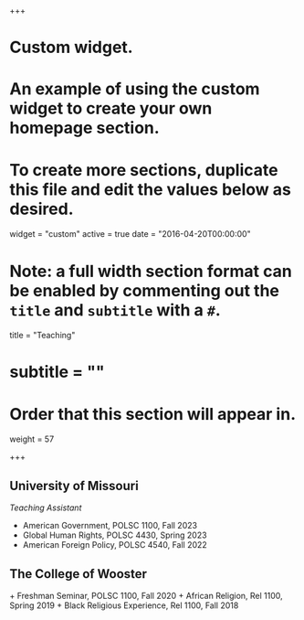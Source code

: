 +++
# Custom widget.
# An example of using the custom widget to create your own homepage section.
# To create more sections, duplicate this file and edit the values below as desired.
widget = "custom"
active = true
date = "2016-04-20T00:00:00"

# Note: a full width section format can be enabled by commenting out the `title` and `subtitle` with a `#`.
title = "Teaching"
# subtitle = ""


# Order that this section will appear in.
weight = 57


+++
<h2>University of Missouri</h2>


_Teaching Assistant_
+ American Government, POLSC 1100, Fall 2023
+ Global Human Rights, POLSC 4430, Spring 2023
+ American Foreign Policy, POLSC 4540, Fall 2022


<h2>The College of Wooster </h2>
+ Freshman Seminar, POLSC 1100, Fall 2020
+ African Religion, Rel 1100, Spring 2019
+ Black Religious Experience, Rel 1100, Fall 2018
